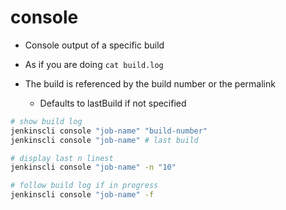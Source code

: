 # console

- Console output of a specific build
- As if you are doing `cat build.log`

- The build is referenced by the build number or the permalink
  - Defaults to lastBuild if not specified

```sh
# show build log
jenkinscli console "job-name" "build-number"
jenkinscli console "job-name" # last build

# display last n linest
jenkinscli console "job-name" -n "10"

# follow build log if in progress
jenkinscli console "job-name" -f
```
